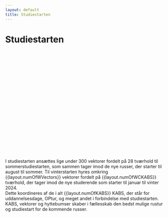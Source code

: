 ```yaml
---
layout: default
title: Studiestarten
---
```

<h1>Studiestarten</h1>

<div id="poster-image" style=" height: 330px; background-image: url('/static/img/studiestartenSommer23.gif');">
</div>

<p>
    I studiestarten ansættes lige under 300 vektorer fordelt på 28 tværhold til sommerstudiestarten, som sammen tager imod de nye russer, der starter til august til sommer.
    Til vinterstarten hyres omkring {{layout.numOfWVectors}} vektorer fordelt på {{layout.numOfWCKABS}} tværhold, der tager imod de nye studerende som starter til januar til vinter 2024. <br>
    Dette koordineres af de i alt {{layout.numOfKABS}} KABS, der står for uddannelsesdage, OPtur, og meget andet i forbindelse med studiestarten. <br>
    KABS, vektorer og hyttebumser skaber i fællesskab den bedst mulige rustur og studiestart for de kommende russer.

</p>


<!-- OLD (2022)

I studiestarten ansættes ca. {{layout.numOfVectors}} vektorer fordelt på {{layout.numOfKABS}} hold til sommerstudiestarten og ca. {{layout.numOfWVectors}} vektorer fordelt på {{layout.numOfWCKABS}} hold til vinterstudiestarten, som sammen tager imod de nye russer, der starter til august til sommer og januar til vinter. Dette koordineres af de {{layout.numOfKABS}} KABS, som står for uddannelsesdage, OPtur og meget andet i forbindelse med studiestarten. KABS, vektorer og hyttebumser skaber i fællesskab den bedst mulige studiestart for de kommende russer.

-->